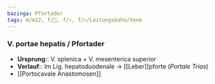 ```yaml
---
bazinga: Pfortader
tags: m/m12, f/💩, f/💀, f/💀/Leitungsbahn/Vene
---
```

### V. portae hepatis / Pfortader
- **Ursprung**:: V. splenica + V. mesenterica superior
- **Verlauf**:: Im Lig. hepatoduodenale → [[Leber]]pforte (*Portale Trias*)
- [[Portocavale Anastomosen]]